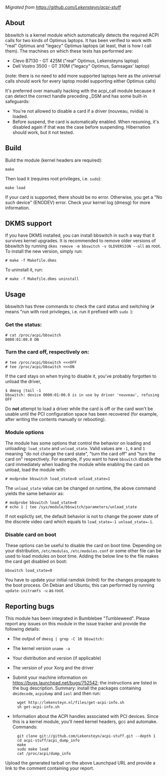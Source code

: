 *Migrated from https://github.com/Lekensteyn/acpi-stuff*

About
-----

bbswitch is a kernel module which automatically detects the required ACPI calls
for two kinds of Optimus laptops. It has been verified to work with "real"
Optimus and "legacy" Optimus laptops (at least, that is how I call them). The
machines on which these tests has performed are:

- Clevo B7130 - GT 425M ("real" Optimus, Lekensteyns laptop)
- Dell Vostro 3500 - GT 310M ("legacy" Optimus, Samsagax' laptop)

(note: there is no need to add more supported laptops here as the universal
calls should work for every laptop model supporting either Optimus calls)

It's preferred over manually hacking with the acpi_call module because it can
detect the correct handle preceding _DSM and has some built-in safeguards:

- You're not allowed to disable a card if a driver (nouveau, nvidia) is loaded.
- Before suspend, the card is automatically enabled. When resuming, it's
  disabled again if that was the case before suspending. Hibernation should
  work, but it not tested.

Build
-----

Build the module (kernel headers are required):

    make
Then load it (requires root privileges, i.e. `sudo`):

    make load
If your card is supported, there should be no error. Otherwise, you get a "No
such device" (ENODEV) error. Check your kernel log (dmesg) for more
information.

DKMS support
------------

If you have DKMS installed, you can install bbswitch in such a way that it
survives kernel upgrades. It is recommended to remove older versions of bbswitch
by running `dkms remove -m bbswitch -v OLDVERSION --all` as root. To install
the new version, simply run:

    # make -f Makefile.dkms

To uninstall it, run:

    # make -f Makefile.dkms uninstall

Usage
-----

bbswitch has three commands to check the card status and switching 
(`#` means "run with root privileges, i.e. run it prefixed with `sudo `):

### Get the status:

    # cat /proc/acpi/bbswitch  
    0000:01:00.0 ON

### Turn the card off, respectively on:

    # tee /proc/acpi/bbswitch <<<OFF
    # tee /proc/acpi/bbswitch <<<ON
If the card stays on when trying to disable it, you've probably forgotten to
unload the driver,

    $ dmesg |tail -1
    bbswitch: device 0000:01:00.0 is in use by driver 'nouveau', refusing OFF

Do **not** attempt to load a driver while the card is off or the card won't be
usable until the PCI configuration space has been recovered (for example, after
writing the contents manually or rebooting).

### Module options

The module has some options that control the behavior on loading and unloading:
`load_state` and `unload_state`. Valid values are `-1`, `0` and `1` meaning "do
not change the card state", "turn the card off" and "turn the card on"
respectively. For example, if you want to have `bbswitch` disable the card
immediately when loading the module while enabling the card on unload, load the
module with:

    # modprobe bbswitch load_state=0 unload_state=1

The `unload_state` value can be changed on runtime, the above command yields the
same behavior as:

    # modprobe bbswitch load_state=0
    # echo 1 | tee /sys/module/bbswitch/parameters/unload_state

If not explictly set, the default behavior is not to change the power state of
the discrete video card which equals to `load_state=-1 unload_state=-1`.

### Disable card on boot

These options can be useful to disable the card on boot time. Depending on your
distribution, `/etc/modules`, `/etc/modules.conf` or some other file can be used
to load modules on boot time. Adding the below line to the file makes the card
get disabled on boot:

    bbswitch load_state=0

You have to update your initial ramdisk (initrd) for the changes propagate to
the boot process. On Debian and Ubuntu, this can performed by running
`update-initramfs -u` as root.

Reporting bugs
--------------

This module has been integrated in Bumblebee "Tumbleweed". Please report any
issues on this module in the issue tracker and provide the following details:

- The output of `dmesg | grep -C 10 bbswitch:`
- The kernel version `uname -a`
- Your distribution and version (if applicable)
- The version of your Xorg and the driver
- Submit your machine information on https://bugs.launchpad.net/bugs/752542;
  the instructions are listed in the bug description. Summary: install the
  packages containing `dmidecode`, `acpidump` and `iasl` and then run:

        wget http://lekensteyn.nl/files/get-acpi-info.sh
        sh get-acpi-info.sh
- Information about the ACPI handles associated with PCI devices. Since this is
  a kernel module, you'll need kernel headers, gcc and automake. Commands:

        git clone git://github.com/Lekensteyn/acpi-stuff.git --depth 1
        cd acpi-stuff/acpi_dump_info
        make
        sudo make load
        cat /proc/acpi/dump_info

Upload the generated tarball on the above Launchpad URL and provide a link to
the comment containing your report.
